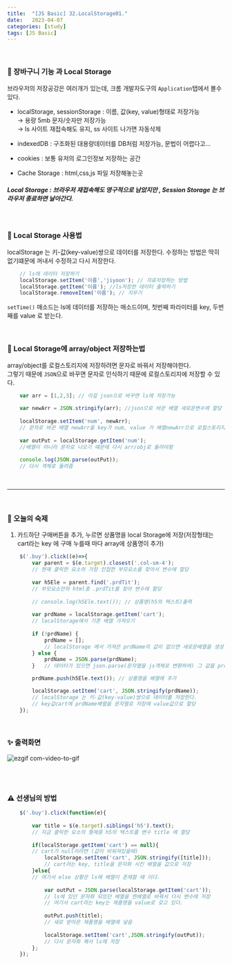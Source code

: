 ```yaml
---
title:  "[JS Basic] 32.LocalStorage01."
date:   2023-04-07
categories: [study]
tags: [JS Basic]
---
```

<br>

### 📂 장바구니 기능 과 Local Storage

브라우저의 저장공강은 여러개가 있는데, 크롬 개발자도구의 `Application`탭에서 볼수있다.   

- localStorage, sessionStorage : 이름, 값(key, value)형태로 저장가능   
    → 용량 5mb 문자/숫자만 저장가능   
    → ls 사이트 재접속해도 유지, ss 사이트 나가면 자동삭제   
    
- indexedDB : 구조화된 대용량데이터를 DB처럼 저장가능, 문법이 어렵다고...   
- cookies : 보통 유저의 로그인정보 저장하는 공간   
- Cache Storage : html,css,js 파일 저장해놓는곳 

##### Local Storage : 브라우저 재접속해도 영구적으로 남았지만 , Session Storage 는 브라우저 종료하면 날아간다.

<br>

### 📂 Local Storage 사용법

localStorage 는 키-값(key-value)쌍으로 데이터를 저장한다.
수정하는 방법은 딱히 없기떄문에 꺼내서 수정하고 다시 저장한다.

```js
    // ls에 데이터 저장하기
    localStorage.setItem('이름','jiyoon'); // 자료저장하는 방법
    localStorage.getItem('이름'); //ls저장한 데이터 출력하기
    localStorage.removeItem('이름'); // 지우기
```
`setTime()` 매소드는 ls에 데이터를 저장하는 매소드이며, 첫번째 파라미터를 key, 두번째를 value 로 받는다.

<br>

### 📂 Local Storage에 array/object 저장하는법

array/object를 로컬스토리지에 저장하려면 문자로 바꿔서 저장해야한다.   
그렇기 때문에 `JSON`으로 바꾸면 문자로 인식하기 때문에 로컬스토리지에 저장할 수 있다.   


```js
    var arr = [1,2,3]; // 이걸 json으로 바꾸면 ls에 저장가능
    
    var newArr = JSON.stringify(arr); //json으로 바꾼 배열 새로운변수에 할당
    
    localStorage.setItem('num', newArr);
    // 문자로 바꾼 배열 newArr을 key가 num, value 가 배열newArr으로 로컬스토리지에 저장
    
    var outPut = localStorage.getItem('num');
    //배열이 아니라 문자로 나오기 떄문에 다시 arr/obj로 돌려야함
    
    console.log(JSON.parse(outPut)); 
    // 다시 객체로 돌려줌
```

<br>

---
<br> 

### 📑 오늘의 숙제

1. 카드하단 구매버튼을 추가, 누르면 상품명을 local Storage에 저장(저장형태는 cart라는 key 에 구매 누를때 마다 array에 상품명이 추가)



```js
    $('.buy').click((e)=>{
        var parent = $(e.target).closest('.col-sm-4'); 
        // 현재 클릭한 요소의 가장 인접한 부모요소를 찾아서 변수에 할당
        
        var h5Ele = parent.find('.prdTit'); 
        // 부모요소안의 html중 .prdTit를 찾아 변수에 할당
        
        // console.log(h5Ele.text()); // 상품명(h5의 텍스트)출력
        
        var prdName = localStorage.getItem('cart'); 
        // localStorage에서 기존 배열 가져오기
        
        if (!prdName) {
            prdName = []; 
            // localStorage 에서 가져온 prdName의 값이 없으면 새로운배열을 생성
        } else {
            prdName = JSON.parse(prdName); 
        }   // 데이터가 있으면 json.parse(문자열을 js객체로 변환하여) 그 값을 prdName변수에 할당

        prdName.push(h5Ele.text()); // 상품명을 배열에 추가

        localStorage.setItem('cart', JSON.stringify(prdName)); 
        // localStorage 는 키-값(key-value)쌍으로 데이터를 저장한다.
        // key값cart에 prdName배열을 문자열로 저장에 value값으로 할당
    });
```

<br>

### ✨ 출력화면

![ezgif com-video-to-gif](https://user-images.githubusercontent.com/115879536/230900650-11c6fad5-a56a-4d33-996c-3cd204b8924f.gif)

<br> 
<br>

### ⚠️ 선생님의 방법 

```js
    $('.buy').click(function(e){
        
        var title = $(e.target).siblings('h5').text();
        // 지금 클릭한 요소의 형제중 h5의 텍스트를 변수 title 에 할당
        
        if(localStorage.getItem('cart') == null){
        // cart가 null이라면 (값이 비워져있을때)
            localStorage.setItem('cart', JSON.stringify([title]));
            // cart라는 key, title을 문자화 시킨 배열을 값으로 저장
        }else{
        // 여기서 else 상황은 ls에 배열이 존재할 때 이다.
        
            var outPut = JSON.parse(localStorage.getItem('cart'));
            // ls에 있던 문자화 되있던 배열을 찐배열로 바꿔서 다시 변수에 저장
            // 여기서 cart라는 key는 제품명을 value로 갖고 있다.
            
            outPut.push(title);
            // 새로 받아온 제품명을 배열에 넣음
            
            localStorage.setItem('cart',JSON.stringify(outPut));
            // 다시 문자화 해서 ls에 저장
        };
    });
```